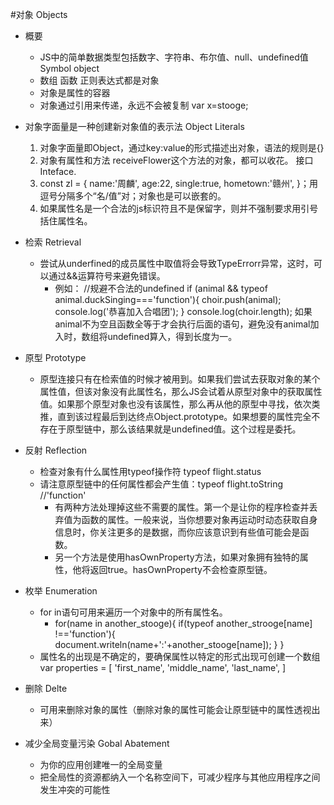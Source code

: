 #对象 Objects
- 概要
    - JS中的简单数据类型包括数字、字符串、布尔值、null、undefined值 Symbol object
    - 数组 函数 正则表达式都是对象
    - 对象是属性的容器
    - 对象通过引用来传递，永远不会被复制 var x=stooge;

- 对象字面量是一种创建新对象值的表示法 Object Literals
    1. 对象字面量即Object，通过key:value的形式描述出对象，语法的规则是{}
    2. 对象有属性和方法 receiveFlower这个方法的对象，都可以收花。 接口 Inteface.
    3. const zl = {
            name:'周麟',
            age:22,
            single:true,
            hometown:'赣州',
    }；用逗号分隔多个“名/值”对；对象也是可以嵌套的。
    4. 如果属性名是一个合法的js标识符且不是保留字，则并不强制要求用引号括住属性名。

- 检索 Retrieval
    - 尝试从underfined的成员属性中取值将会导致TypeErrorr异常，这时，可以通过&&运算符号来避免错误。
        - 例如： //规避不合法的undefined
            if (animal && typeof animal.duckSinging==='function'){
                choir.push(animal);
                console.log('恭喜加入合唱团'); 
            }  console.log(choir.length);
            如果animal不为空且函数全等于才会执行后面的语句，避免没有animal加入时，数组将undefined算入，得到长度为一。

- 原型 Prototype
    - 原型连接只有在检索值的时候才被用到。如果我们尝试去获取对象的某个属性值，但该对象没有此属性名，那么JS会试着从原型对象中的获取属性值。如果那个原型对象也没有该属性，那么再从他的原型中寻找，依次类推，直到该过程最后到达终点Object.prototype。如果想要的属性完全不存在于原型链中，那么该结果就是undefined值。这个过程是委托。

- 反射 Reflection
     - 检查对象有什么属性用typeof操作符   typeof flight.status
     - 请注意原型链中的任何属性都会产生值：typeof flight.toString //'function'
        - 有两种方法处理掉这些不需要的属性。第一个是让你的程序检查并丢弃值为函数的属性。一般来说，当你想要对象再运动时动态获取自身信息时，你关注更多的是数据，而你应该意识到有些值可能会是函数。
        - 另一个方法是使用hasOwnProperty方法，如果对象拥有独特的属性，他将返回true。hasOwnProperty不会检查原型链。

- 枚举 Enumeration
    - for in语句可用来遍历一个对象中的所有属性名。 
        - for(name in another_stooge){
            if(typeof another_strooge[name] !=='function'){
                document.writeln(name+':'+another_stooge[name]);
            }
        }
    - 属性名的出现是不确定的，要确保属性以特定的形式出现可创建一个数组
        var properties = [
            'first_name',
            'middle_name',
            'last_name',
        ]

- 删除 Delte
    - 可用来删除对象的属性（删除对象的属性可能会让原型链中的属性透视出来）

- 减少全局变量污染 Gobal Abatement
    - 为你的应用创建唯一的全局变量
    - 把全局性的资源都纳入一个名称空间下，可减少程序与其他应用程序之间发生冲突的可能性